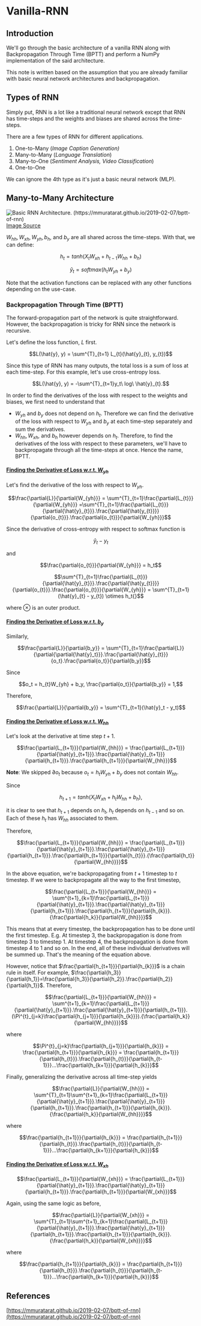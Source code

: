 ﻿# Vanilla-RNN

## Introduction
We'll go through the basic architecture of a vanilla RNN along with Backpropagation Through Time (BPTT) and perform a NumPy implementation of the said architecture.

This note is written based on the assumption that you are already familiar with basic neural network architectures and backpropagation.

## Types of RNN

Simply put, RNN is a lot like a traditional neural network except that RNN has time-steps and the weights and biases are shared across the time-steps. 

There are a few types of RNN for different applications.

 1. One-to-Many (*Image Caption Generation)*
 2. Many-to-Many (*Language Translation*)
 3. Many-to-One (*Sentiment Analysis, Video Classification*)
 4. One-to-One 

We can ignore the 4th type as it's just a basic neural network (MLP).

## Many-to-Many Architecture
![Basic RNN Architecture. (https://mmuratarat.github.io/2019-02-07/bptt-of-rnn) ](https://github.com/Ugenteraan/RNN-to-Transformers/blob/main/Vanilla-RNN/RNN_Arch.png) 		 [Image Source](https://mmuratarat.github.io/2019-02-07/bptt-of-rnn)

$W_{hh}, W_{xh}, W_{yh}, b_{h},$ and $b_{y}$ are all shared across the time-steps. With that, we can define:

```math
h_{t} = tanh(X_{t}W_{xh} + h_{t-1}W_{hh} + b_{h})
```
```math
\hat{y}_{t} = softmax(h_tW_{yh} + b_y)
```

Note that the activation functions can be replaced with any other functions depending on the use-case.

### Backpropagation Through Time (BPTT)

The forward-propagation part of the network is quite straightforward. However, the backpropagation is tricky for RNN since the network is recursive. 

Let's define the loss function, $L$ first.

```math
L(\hat{y}, y) = \sum^{T}_{t=1} L_{t}(\hat{y}_{t}, y_{t})
```

Since this type of RNN has many outputs, the total loss is a sum of loss at each time-step. For this example, let's use cross-entropy loss.

```math
L(\hat{y}, y) = -\sum^{T}_{t=1}y_t\  log\ \hat{y}_{t}.
```

In order to find the derivatives of the loss with respect to the weights and biases, we first need to understand that

 - $W_{yh}$ and $b_y$ does not depend on $h_t$. Therefore we can find the derivative of the loss with respect to $W_{yh}$ and $b_y$ at each time-step separately and sum the derivatives.
 - $W_{hh}, W_{xh},$ and $b_{h}$ however depends on $h_{t}$. Therefore, to find the derivatives of the loss with respect to these parameters, we'll have to backpropagate through all the time-steps at once. Hence the name, BPTT.

#### <ins>Finding the Derivative of Loss w.r.t. $W_{yh}$
Let's find the derivative of the loss with respect to $W_{yh}$.

```math
\frac{\partial{L}}{\partial{W_{yh}}} = \sum^{T}_{t=1}\frac{\partial{L_{t}}}{\partial{W_{yh}}} =\sum^{T}_{t=1}\frac{\partial{L_{t}}}{\partial{\hat{y}_{t}}}.\frac{\partial{\hat{y_{t}}}}{\partial{o_{t}}}.\frac{\partial{o_{t}}}{\partial{W_{yh}}}
```

Since the derivative of cross-entropy with respect to softmax function is 

```math
\hat{y}_{t} - y_{t}
``` 
and 
 
```math
\frac{\partial{o_{t}}}{\partial{W_{yh}}} = h_t
```

```math
\sum^{T}_{t=1}\frac{\partial{L_{t}}}{\partial{\hat{y}_{t}}}.\frac{\partial{\hat{y_{t}}}}{\partial{o_{t}}}.\frac{\partial{o_{t}}}{\partial{W_{yh}}} = \sum^{T}_{t=1}(\hat{y}_{t} - y_{t}) \otimes h_t{}
```

where $\otimes$ is an outer product.

#### <ins>Finding the Derivative of Loss w.r.t. $b_y$

Similarly, 

```math
\frac{\partial{L}}{\partial{b_y}} = \sum^{T}_{t=1}\frac{\partial{L}}{\partial{\partial{\hat{y}_t}}}.\frac{\partial{\hat{y}_{t}}}{o_t}.\frac{\partial{o_t}}{\partial{b_y}}
```

Since 

```math
o_t = h_{t}W_{yh} + b_y,
\frac{\partial{o_t}}{\partial{b_y}} = 1,
```
Therefore,

```math
\frac{\partial{L}}{\partial{b_y}} = \sum^{T}_{t=1}(\hat{y}_t - y_t)
```

#### <ins>Finding the Derivative of Loss w.r.t. $W_{hh}$

Let's look at the derivative at time step $t+1$.

```math
\frac{\partial{L_{t+1}}}{\partial{W_{hh}}} = \frac{\partial{L_{t+1}}}{\partial{\hat{y}_{t+1}}}.\frac{\partial{\hat{y}_{t+1}}}{\partial{h_{t+1}}}.\frac{\partial{h_{t+1}}}{\partial{W_{hh}}}
```

**Note**: We skipped $\partial{o_t}$ because $o_t=h_{t}W_{yh}+b_y$ does not contain $W_{hh}$.

Since 

```math
h_{t+1}=tanh(X_{t}W_{xh} + h_{t}W_{hh} + b_h), 
```
 
it is clear to see that $h_{t+1}$ depends on $h_{t}$, $h_{t}$ depends on $h_{t-1}$ and so on. Each of these $h_t$ has $W_{hh}$ associated to them.

Therefore,

```math 
\frac{\partial{L_{t+1}}}{\partial{W_{hh}}} = \frac{\partial{L_{t+1}}}{\partial{\hat{y}_{t+1}}}.\frac{\partial{\hat{y}_{t+1}}}{\partial{h_{t+1}}}.\frac{\partial{h_{t+1}}}{\partial{h_{t}}}.{\frac{\partial{h_t}}{\partial{W_{hh}}}}
```

In the above equation, we're backpropagating from $t+1$ timestep to $t$ timestep. If we were to backpropagate all the way to the first timestep,

```math
\frac{\partial{L_{t+1}}}{\partial{W_{hh}}} = \sum^{t+1}_{k=1}\frac{\partial{L_{t+1}}}{\partial{\hat{y}_{t+1}}}.\frac{\partial{\hat{y}_{t+1}}}{\partial{h_{t+1}}}.\frac{\partial{h_{t+1}}}{\partial{h_{k}}}.{\frac{\partial{h_k}}{\partial{W_{hh}}}}
```

This means that at every timestep, the backpropagation has to be done until the first timestep. E.g. At timestep 3, the backpropagation is done from timestep 3 to timestep 1. At timestep 4, the backpropagation is done from timestep 4 to 1 and so on. In the end, all of these individual derivatives will be summed up. That's the meaning of the equation above.

However, notice that $\frac{\partial{h_{t+1}}}{\partial{h_{k}}}$ is a chain rule in itself. For example, $\frac{\partial{h_3}}{\partial{h_1}}=\frac{\partial{h_3}}{\partial{h_2}}.\frac{\partial{h_2}}{\partial{h_1}}$. Therefore,

```math
\frac{\partial{L_{t+1}}}{\partial{W_{hh}}} = \sum^{t+1}_{k=1}\frac{\partial{L_{t+1}}}{\partial{\hat{y}_{t+1}}}.\frac{\partial{\hat{y}_{t+1}}}{\partial{h_{t+1}}}.(\Pi^{t}_{j=k}\frac{\partial{h_{j+1}}}{\partial{h_{k}}}).{\frac{\partial{h_k}}{\partial{W_{hh}}}}
```

where

```math
\Pi^{t}_{j=k}\frac{\partial{h_{j+1}}}{\partial{h_{k}}} = \frac{\partial{h_{t+1}}}{\partial{h_{k}}} = \frac{\partial{h_{t+1}}}{\partial{h_{t}}}.\frac{\partial{h_{t}}}{\partial{h_{t-1}}}...\frac{\partial{h_{k+1}}}{\partial{h_{k}}}
```

Finally, generalizing the derivative across all time-step yields

```math
\frac{\partial{L}}{\partial{W_{hh}}} = \sum^{T}_{t=1}\sum^{t+1}_{k=1}\frac{\partial{L_{t+1}}}{\partial{\hat{y}_{t+1}}}.\frac{\partial{\hat{y}_{t+1}}}{\partial{h_{t+1}}}.\frac{\partial{h_{t+1}}}{\partial{h_{k}}}.{\frac{\partial{h_k}}{\partial{W_{hh}}}}
```

where

```math
\frac{\partial{h_{t+1}}}{\partial{h_{k}}} = \frac{\partial{h_{t+1}}}{\partial{h_{t}}}.\frac{\partial{h_{t}}}{\partial{h_{t-1}}}...\frac{\partial{h_{k+1}}}{\partial{h_{k}}}
```

#### <ins>Finding the Derivative of Loss w.r.t. $W_{xh}$ 

```math
\frac{\partial{L_{t+1}}}{\partial{W_{xh}}} = \frac{\partial{L_{t+1}}}{\partial{\hat{y}_{t+1}}}.\frac{\partial{\hat{y}_{t+1}}}{\partial{h_{t+1}}}.\frac{\partial{h_{t+1}}}{\partial{W_{xh}}}
```

Again, using the same logic as before, 

```math
\frac{\partial{L}}{\partial{W_{xh}}} = \sum^{T}_{t=1}\sum^{t+1}_{k=1}\frac{\partial{L_{t+1}}}{\partial{\hat{y}_{t+1}}}.\frac{\partial{\hat{y}_{t+1}}}{\partial{h_{t+1}}}.\frac{\partial{h_{t+1}}}{\partial{h_{k}}}.{\frac{\partial{h_k}}{\partial{W_{xh}}}}
```

where

```math
\frac{\partial{h_{t+1}}}{\partial{h_{k}}} = \frac{\partial{h_{t+1}}}{\partial{h_{t}}}.\frac{\partial{h_{t}}}{\partial{h_{t-1}}}...\frac{\partial{h_{k+1}}}{\partial{h_{k}}}
```


## References

[https://mmuratarat.github.io/2019-02-07/bptt-of-rnn](https://mmuratarat.github.io/2019-02-07/bptt-of-rnn)

